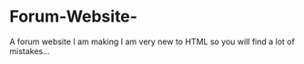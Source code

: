 # Forum-Website-
A forum website I am making
I am very new to HTML so you will find a lot of mistakes...
